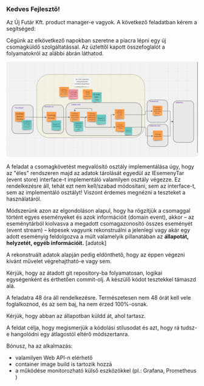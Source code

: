 ### Kedves Fejlesztő!

Az Új Futár Kft. product manager-e vagyok. 
A következő feladatban kérem a segítséged:

Cégünk az elkövetkező napokban szeretne a piacra lépni egy új csomagküldő szolgáltatással. 
Az üzlettől kapott összefoglalót a folyamatokról az alábbi ábrán láthatod.

![Terv](uzleti_terv.jpg?raw=true "Terv")

A feladat a csomagkövetést megvalósító osztály implementálása úgy, hogy az "éles" rendszeren majd az adatok 
tárolását egyedül az IEsemenyTar (event store) interface-t implementáló valamilyen osztály végezze. 
Ez rendelkezésre áll, tehát ezt nem kell/szabad módosítani, sem az interface-t, sem az implementáló osztályt! 
Viszont érdemes megnézni a teszteket a használatáról.

Módszerünk azon az elgondoláson alapul, hogy ha rögzítjük a csomaggal történt egyes eseményeket és azok 
információit (domain event), akkor – az eseménytárból kiolvasva a megadott csomagazonosító összes eseményét 
(event stream) – képesek vagyunk rekonstruálni a jelenlegi vagy akár egy adott eseményig feldolgozva a múlt 
valamelyik pillanatában az **állapotát, helyzetét, egyéb információit.** [adatok]

A rekonstruált adatok alapján pedig eldönthető, hogy az éppen végezni kívánt művelet végrehajtható-e vagy sem.

Kérjük, hogy az átadott git repository-ba folyamatosan, logikai egységenként és érthetően commit-olj.
A készülő kódot tesztekkel támaszd alá.

A feladatra 48 óra áll rendelkezésre. Természetesen nem 48 órát kell vele foglalkoznod, és az sem baj, ha nem érzed
100%-osnak.

Kérjük, hogy abban az állapotban küldd át, ahol tartasz.

A feldat célja, hogy megismerjük a kódolási stílusodat és azt, hogy rá tudsz-e hangolódni egy átlagostól eltérő módszertanra.

Bónusz, ha az alkalmazás: 
 - valamilyen Web API-n elérhető
 - container image build is tartozik hozzá
 - a működése monitorozható külső eszközökkel (pl.: Grafana, Prometheus )

